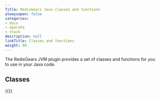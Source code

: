 ```yaml
---
Title: RedisGears Java classes and functions
alwaysopen: false
categories:
- docs
- operate
- stack
description: null
linkTitle: Classes and functions
weight: 60
---
```


The RedisGears JVM plugin provides a set of classes and functions for you to use in your Java code.

## Classes

{{<table-children columnNames="Class,Description" columnSources="LinkTitle,Description" enableLinks="LinkTitle">}}